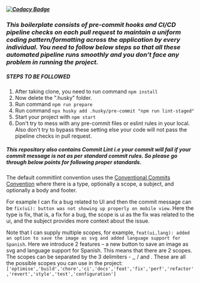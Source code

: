 ***[![Codacy Badge](https://app.codacy.com/project/badge/Grade/1ca453eccceb4692bddc084c47697c60)](https://www.codacy.com/gh/kushagra-aglowid/boilerplate/dashboard?utm_source=github.com&amp;utm_medium=referral&amp;utm_content=kushagra-aglowid/boilerplate&amp;utm_campaign=Badge_Grade)***
### *This boilerplate consists of pre-commit hooks and CI/CD pipeline checks on each pull request to maintain a uniform coding pattern/formatting across the application by every individual. You need to follow below steps so that all these automated pipeline runs smoothly and you don’t face any problem in running the project.*

##### STEPS TO BE FOLLOWED

1. After taking clone, you need to run command `npm install`
2. Now delete the ".husky" folder.
3. Run command `npm run prepare`
4. Run command `npx husky add .husky/pre-commit "npm run lint-staged"`
5. Start your project with `npm start`
6. Don't try to mess with any pre-commit files or eslint rules in your local. Also don't try to bypass these setting else your code will not pass the pipeline checks in pull request.

##### This repository also contains Commit Lint i.e your commit will fail if your commit message is not as per standard commit rules. So please go through below points for following proper standards.

The default commitlint convention uses the [Conventional Commits Convention](https://www.conventionalcommits.org/en/v1.0.0/) where there is a type, optionally a scope, a subject, and optionally a body and footer.

For example I can fix a bug related to UI and then the commit message can be `fix(ui): button was not showing up properly on mobile view`. Here the type is fix, that is, a fix for a bug, the scope is ui as the fix was related to the ui, and the subject provides more context about the issue.

Note that I can supply multiple scopes, for example, `feat(ui,lang): added an option to save the image as svg and added language support for Spanish`. Here we introduce 2 features – a new button to save an image as svg and language support for Spanish. This means that there are 2 scopes. The scopes can be separated by the 3 delimiters - ,, / and \.
These are all the possible scopes you can use in the project: `['optimise','build','chore','ci','docs','feat','fix','perf','refactor','revert','style','test','configuration']`
